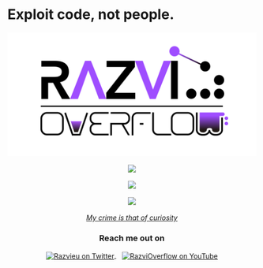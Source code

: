 # Exploit code, not people.
![RazviOverflow](./images/logo_v0.png)


<p align="center">
	<a href="https://github.com/anuraghazra/github-readme-stats"><img src="https://github-readme-stats.vercel.app/api?username=razvioverflow&count_private=true&show_icons=true&theme=radical"></a></p>
<p align="center">
	<a href="https://git.io/streak-stats"><img src="https://github-readme-streak-stats.herokuapp.com?user=RazviOverflow&theme=radical&date_format=M%20j%5B%2C%20Y%5D"></a></p>
<p align="center">
	<a href="https://github.com/ryo-ma/github-profile-trophy"><img src="https://github-profile-trophy.vercel.app/?username=razvioverflow&theme=radical"></a>
</p>

<p align="center">
	<a href="http://phrack.org/issues/7/3.html"><i>My crime is that of curiosity</i></a>
</p>

<div align="center">
  <h3><b>Reach me out on</b></h3>
</div>

<p align="center">
	<a href="https://twitter.com/razvieu" target="_blank">
	  <img align="center" alt="Razvieu on Twitter" width="40px" src="https://camo.githubusercontent.com/35b0b8bfbd8840f35607fb56ad0a139047fd5d6e09ceb060c5c6f0a5abd1044c/68747470733a2f2f6564656e742e6769746875622e696f2f537570657254696e7949636f6e732f696d616765732f7376672f747769747465722e737667" />
	</a> &nbsp;&nbsp;
	<a href="https://www.youtube.com/RazviOverflow" target="_blank">
	  <img align="center" alt="RazviOverflow on YouTube" width="40px" src="https://camo.githubusercontent.com/d54e97f5edde790381f7e62b217410df33e066a0dc8f692f2fc6b25fc1768b0c/68747470733a2f2f6564656e742e6769746875622e696f2f537570657254696e7949636f6e732f696d616765732f7376672f796f75747562652e737667" />
	</a>
</p>


<!--
**RazviOverflow/RazviOverflow** is a ✨ _special_ ✨ repository because its `README.md` (this file) appears on your GitHub profile.

Here are some ideas to get you started:

- 🔭 I’m currently working on ...
- 🌱 I’m currently learning ...
- 👯 I’m looking to collaborate on ...
- 🤔 I’m looking for help with ...
- 💬 Ask me about ...
- 📫 How to reach me: ...
- 😄 Pronouns: ...
- ⚡ Fun fact: ...
-->
